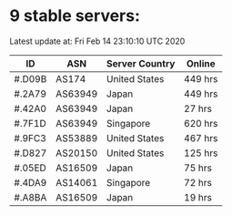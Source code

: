 # 9 stable servers:

Latest update at: Fri Feb 14 23:10:10 UTC 2020

| ID | ASN | Server Country | Online |
| -- | --- | -------------- | ------ |
| #.D09B | AS174 | United States | 449 hrs |
| #.2A79 | AS63949 | Japan | 449 hrs |
| #.42A0 | AS63949 | Japan | 27 hrs |
| #.7F1D | AS63949 | Singapore | 620 hrs |
| #.9FC3 | AS53889 | United States | 467 hrs |
| #.D827 | AS20150 | United States | 125 hrs |
| #.05ED | AS16509 | Japan | 75 hrs |
| #.4DA9 | AS14061 | Singapore | 72 hrs |
| #.A8BA | AS16509 | Japan | 19 hrs |

